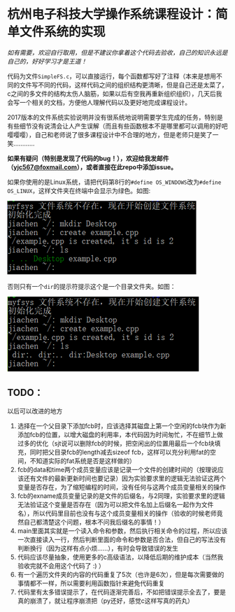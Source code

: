 # 杭州电子科技大学操作系统课程设计：简单文件系统的实现

*如有需要，欢迎自行取用，但是不建议你拿着这个代码去验收，自己的知识永远是自己的，好好学习才是王道！*

代码为文件`SimpleFS.c`，可以直接运行，每个函数都写好了注释（本来是想用不同的文件写不同的代码，这样代码之间的组织结构更清晰，但是自己还是太菜了，c之间的多文件的结构太伤人脑筋，如果以后有空我再重新组织组织），几天后我会写一个相关的文档，方便他人理解代码以及更好地完成课程设计。

2017版本的文件系统实验说明并没有很系统地说明需要学生完成的任务，特别是有些细节没有说清会让人产生误解（而且有些函数根本不是哪里都可以调用的好吧嘤嘤嘤），自己和老师说了很多课程设计中不合理的地方，但是老师只是笑了一笑…………

**如果有疑问（特别是发现了代码的bug！），欢迎给我发邮件（yjc567@foxmail.com），或者直接在此repo中添加issue。**

如果你使用的是Linux系统，请把代码第8行的`#define OS_WINDOWS`改为`#define OS_LINUX`，这样文件夹在终端中会显示为绿色。如图:

![linux_result.png](old_version/readme_pic/linux_result.png)

否则只有一个`dir`的提示符提示这个是一个目录文件夹。如图：

![windows_result.png](old_version/readme_pic/windows_result.png)

## TODO：

以后可以改进的地方

1. 选择在一个父目录下添加fcb时，应该选择其磁盘上第一个空闲的fcb块作为新添加fcb的位置，以增大磁盘的利用率，本代码因为时间匆忙，不在细节上做过多的优化（sjt说可以删除fcb的时候，把空闲出的位置用最后一个fcb块填充，同时把父目录fcb的length减去sizeof fcb，这样可以充分利用fat的空间，不知道实际的fat系统是否是这样做的）
2. fcb的data和time两个成员变量应该是记录一个文件的创建时间的（按理说应该还有文件的最新更新时间也要记录）因为实验要求里的逻辑无法验证这两个变量是否存在，为了缩短编程的时间，没有任何与这两个成员变量相关的操作
3. fcb的exname成员变量记录的是文件的后缀名，与2同理，实验要求里的逻辑无法验证这个变量是否存在（因为可以把文件名加上后缀名一起作为文件名），所以代码里目前也没有与这个成员变量相关的操作（验收的时候老师竟然自己都清楚这个问题，根本不问我后缀名的事情！）
4. main里面其实就是一个读入命令和参数，然后执行相关命令的过程，所以应该一次直接读入一行，然后判断里面的命令和参数是否合法，但自己的写法没有判断换行（因为这样有点小烦……），有时会导致错误的发生
5. 代码应该尽量抽象，使用更多的c高级语法，以降低后期的维护成本（当然我验收完就不会用这个代码了 :) ）
6. 有一个遍历文件夹的内容的代码重复了5次（也许是6次），但是每次需要做的事情都不一样，所以需要利用函数指针来避免代码重复
7. 代码里有太多错误提示了，在代码逐渐完善后，不如把错误提示全去了，要是真的崩溃了，就让程序崩溃把（py还好，感觉c这样写真的药丸）


